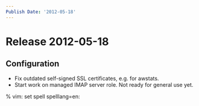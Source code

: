 ```yaml
---
Publish Date: '2012-05-18'
---
```


# Release 2012-05-18

## Configuration

- Fix outdated self-signed SSL certificates, e.g. for awstats.
- Start work on managed IMAP server role. Not ready for general use yet.

% vim: set spell spelllang=en:
